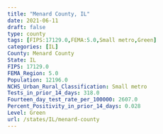```yaml
---
title: "Menard County, IL"
date: 2021-06-11
draft: false
type: county
tags: [FIPS:17129.0,FEMA:5.0,Small metro,Green]
categories: [IL]
County: Menard County
State: IL
FIPS: 17129.0
FEMA_Region: 5.0
Population: 12196.0
NCHS_Urban_Rural_Classification: Small metro
Tests_in_prior_14_days: 318.0
Fourteen_day_test_rate_per_100000: 2607.0
Percent_Positivity_in_prior_14_days: 0.028
Level: Green
url: /states/IL/menard-county
---
```




